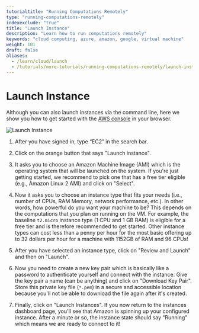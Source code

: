 ```yaml
---
tutorialtitle: "Running Computations Remotely"
type: "running-computations-remotely"
indexexclude: "true"
title: "Launch Instance"
description: "Learn how to run computations remotely"
keywords: "cloud computing, azure, amazon, google, virtual machine"
weight: 101
draft: false
aliases:
  - /learn/cloud/launch
  - /tutorials/more-tutorials/running-computations-remotely/launch-instance
---
```


# Launch Instance

Although you can also launch instances via the command line, here we show you how to get started with the [AWS console](https://console.aws.amazon.com/console) in your browser.

![Launch Instance](../img/launch-instance.gif)

1. After you have signed in, type “EC2” in the search bar.

2. Click on the orange button that says "Launch instance".

3. It asks you to choose an Amazon Machine Image (AMI) which is the operating system that will be launched on the system. If you're just getting started, we recommend to pick one that has a free tier eligible (e.g., Amazon Linux 2 AMI) and click on "Select".

4. Now it asks you to choose an instance type that fits your needs (i.e., number of CPUs, RAM Memory, network performance, etc.). In other words, how powerful do you want your machine to be? This depends on the computations that you plan on running on the VM. For example, the baseline `t2.micro` instance type (1 CPU and 1 GB RAM) is eligible for a free tier and is therefore recommended to get started. Other instance types can cost less than a penny per hour for the most basic offering up to 32 dollars per hour for a machine with 1152GB of RAM and 96 CPUs!

5. After you have selected an instance type, click on "Review and Launch" and then on "Launch".

6. Now you need to create a new key pair which is basically like a password to authenticate yourself and connect with the instance. Give the key pair a name (can be anything) and click on "Download Key Pair". Store this private key file (`*.pem`) in a secure and accessible location because you'll not be able to download the file again after it's created.

7. Finally, click on "Launch Instances". If you now return to the instances dashboard page, you'll see that Amazon is spinning up your configured instance. After a minute or so, the instance state should say "Running" which means we are ready to connect to it!
